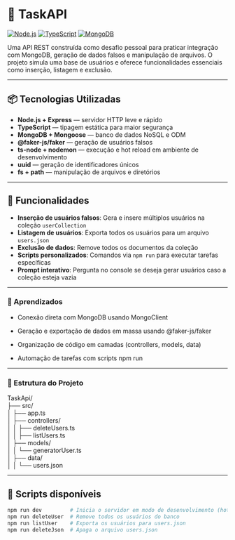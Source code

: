# 🚀 TaskAPI

[![Node.js](https://img.shields.io/badge/Node.js-ES2022-green)](https://nodejs.org/) 
[![TypeScript](https://img.shields.io/badge/TypeScript-5.9-blue)](https://www.typescriptlang.org/) 
[![MongoDB](https://img.shields.io/badge/MongoDB-Atlas-brightgreen)](https://www.mongodb.com/) 

Uma API REST construída como desafio pessoal para praticar integração com MongoDB, geração de dados falsos e manipulação de arquivos. O projeto simula uma base de usuários e oferece funcionalidades essenciais como inserção, listagem e exclusão.

---

## 📦 Tecnologias Utilizadas

- **Node.js + Express** — servidor HTTP leve e rápido  
- **TypeScript** — tipagem estática para maior segurança  
- **MongoDB + Mongoose** — banco de dados NoSQL e ODM  
- **@faker-js/faker** — geração de usuários falsos  
- **ts-node + nodemon** — execução e hot reload em ambiente de desenvolvimento  
- **uuid** — geração de identificadores únicos  
- **fs + path** — manipulação de arquivos e diretórios  

---

## 📁 Funcionalidades

- **Inserção de usuários falsos**: Gera e insere múltiplos usuários na coleção `userCollection`  
- **Listagem de usuários**: Exporta todos os usuários para um arquivo `users.json`  
- **Exclusão de dados**: Remove todos os documentos da coleção  
- **Scripts personalizados**: Comandos via `npm run` para executar tarefas específicas  
- **Prompt interativo**: Pergunta no console se deseja gerar usuários caso a coleção esteja vazia  


---
### 🧠 Aprendizados

- Conexão direta com MongoDB usando MongoClient

- Geração e exportação de dados em massa usando @faker-js/faker

- Organização de código em camadas (controllers, models, data)

- Automação de tarefas com scripts npm run

---
### 📂 Estrutura do Projeto

TaskApi/<br>
├── src/<br>
│   ├── app.ts<br>
│   ├── controllers/<br>
│   │   ├── deleteUsers.ts<br>
│   │   ├── listUsers.ts<br>
│   ├── models/<br>
│   │   └── generatorUser.ts<br>
│   ├── data/<br>
│   │   └── users.json<br>

---

## 🧪 Scripts disponíveis

```bash
npm run dev         # Inicia o servidor em modo de desenvolvimento (hot reload)
npm run deleteUser  # Remove todos os usuários do banco
npm run listUser    # Exporta os usuários para users.json
npm run deleteJson  # Apaga o arquivo users.json

